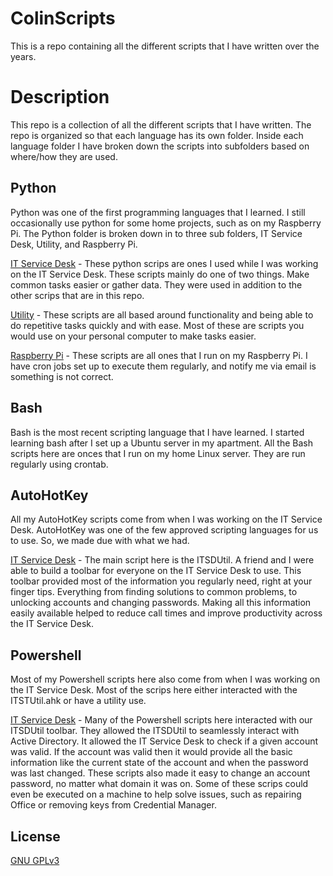 # ColinScripts 
This is a repo containing all the different scripts that I have written over the years.

# Description
This repo is a collection of all the different scripts that I have written. The repo is organized so that each language has its own folder. Inside each language folder I have broken down the scripts into subfolders based on where/how they are used. 

## **Python**
Python was one of the first programming languages that I learned. I still occasionally use python for some home projects, such as on my Raspberry Pi. The Python folder is broken down in to three sub folders, IT Service Desk, Utility, and Raspberry Pi.

<u>[IT Service Desk](https://github.com/ckern-py/ColinScripts/tree/main/Python/IT%20Service%20Desk)</u> - These python scrips are ones I used while I was working on the IT Service Desk. These scripts mainly do one of two things. Make common tasks easier or gather data. They were used in addition to the other scrips that are in this repo. 

<u>[Utility](https://github.com/ckern-py/ColinScripts/tree/main/Python/Utility)</u> - These scripts are all based around functionality and being able to do repetitive tasks quickly and with ease. Most of these are scripts you would use on your personal computer to make tasks easier. 

<u>[Raspberry Pi](https://github.com/ckern-py/ColinScripts/tree/main/Python/Raspberry%20Pi)</u> - These scripts are all ones that I run on my Raspberry Pi. I have cron jobs set up to execute them regularly, and notify me via email is something is not correct.

## **Bash**
Bash is the most recent scripting language that I have learned. I started learning bash after I set up a Ubuntu server in my apartment. All the Bash scripts here are onces that I run on my home Linux server. They are run regularly using crontab.

## **AutoHotKey** 
All my AutoHotKey scripts come from when I was working on the IT Service Desk. AutoHotKey was one of the few approved scripting languages for us to use. So, we made due with what we had. 

<u>[IT Service Desk](https://github.com/ckern-py/ColinScripts/tree/main/AutoHotKey/IT%20Service%20Desk)</u> - The main script here is the ITSDUtil. A friend and I were able to build a toolbar for everyone on the IT Service Desk to use. This toolbar provided most of the information you regularly need, right at your finger tips. Everything from finding solutions to common problems, to unlocking accounts and changing passwords. Making all this information easily available helped to reduce call times and improve productivity across the IT Service Desk.

## **Powershell** 
Most of my Powershell scripts here also come from when I was working on the IT Service Desk. Most of the scrips here either interacted with the ITSTUtil.ahk or have a utility use.

<u>[IT Service Desk](https://github.com/ckern-py/ColinScripts/tree/main/Powershell/IT%20Service%20Desk)</u> - Many of the Powershell scripts here interacted with our ITSDUtil toolbar. They allowed the ITSDUtil to seamlessly interact with Active Directory. It allowed the IT Service Desk to check if a given account was valid. If the account was valid then it would provide all the basic information like the current state of the account and when the password was last changed. These scripts also made it easy to change an account password, no matter what domain it was on. Some of these scrips could even be executed on a machine to help solve issues, such as repairing Office or removing keys from Credential Manager.

## License
[GNU GPLv3](https://choosealicense.com/licenses/gpl-3.0/)
